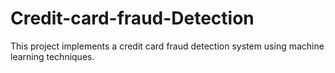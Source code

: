 # Credit-card-fraud-Detection
This project implements a credit card fraud detection system using machine learning techniques.
